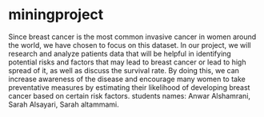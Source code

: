 # miningproject
Since breast cancer is the most common invasive cancer in women around the world, we have chosen to focus on this dataset.
In our project, we will research and analyze patients data that will be helpful in identifying potential risks and factors that may lead to breast cancer or lead to high spread of it, as well as discuss the survival rate. By doing this, we can increase awareness of the disease and encourage many women to take preventative measures by estimating their likelihood of developing breast cancer based on certain risk factors.
students names: Anwar Alshamrani, Sarah Alsayari, Sarah altammami.
